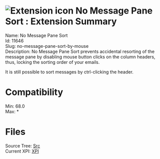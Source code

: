# ![Extension icon](https://addons.thunderbird.net/static/img/addon-icons/default-64.png) No Message Pane Sort : Extension Summary

Name: No Message Pane Sort  
Id: 11646  
Slug: no-message-pane-sort-by-mouse  
Description: No Message Pane Sort prevents accidental resorting of the message pane by disabling mouse button clicks on the column headers, thus, locking the sorting order of your emails.

It is still possible to sort messages by ctrl-clicking the header.
  

# Compatibility
Min: 68.0  
Max: *  

# Files

Source Tree: [Src](C:/Dev/Thunderbird/ThunderKdB/xall/x68/11646-no-message-pane-sort-by-mouse/src)  
Current XPI: [XPI](C:/Dev/Thunderbird/ThunderKdB/xall/x68/11646-no-message-pane-sort-by-mouse/xpi)  



